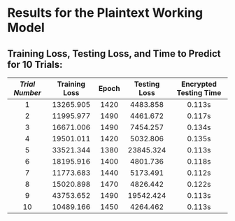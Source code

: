 # Results for the Plaintext Working Model
## Training Loss, Testing Loss, and Time to Predict for 10 Trials:
|*Trial Number*| Training Loss  | Epoch | Testing Loss | Encrypted Testing Time |
|:-------------:|:----------------:|:-------:|:--------------:|:------------------------:|
| 1            | 13265.905 | 1420 | 4483.858 | 0.113s | 
| 2            | 11995.977 | 1490 | 4461.672 | 0.117s | 
| 3            | 16671.006 | 1490 | 7454.257 | 0.134s | 
| 4            | 19501.011 | 1420 | 5032.806 | 0.135s | 
| 5            | 33521.344 | 1380 | 23845.324 | 0.113s | 
| 6            | 18195.916 | 1400 | 4801.736 | 0.118s | 
| 7            | 11773.683 | 1440 | 5173.491 | 0.112s | 
| 8            | 15020.898 | 1470 | 4826.442 | 0.122s | 
| 9            | 43753.652 | 1490 | 19542.424 | 0.113s | 
| 10           | 10489.166 | 1450 | 4264.462 | 0.113s | 


